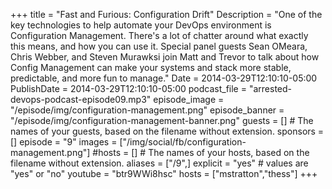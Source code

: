 +++
title = "Fast and Furious: Configuration Drift"
Description = "One of the key technologies to help automate your DevOps environment is Configuration Management. There's a lot of chatter around what exactly this means, and how you can use it. Special panel guests Sean OMeara, Chris Webber, and Steven Murawksi join Matt and Trevor to talk about how Config Management can make your systems and stack more stable, predictable, and more fun to manage."
Date = 2014-03-29T12:10:10-05:00
PublishDate = 2014-03-29T12:10:10-05:00
podcast_file = "arrested-devops-podcast-episode09.mp3"
episode_image = "/episode/img/configuration-management.png"
episode_banner = "/episode/img/configuration-management-banner.png"
guests = [] # The names of your guests, based on the filename without extension.
sponsors = []
episode = "9"
images = ["/img/social/fb/configuration-management.png"]
#hosts = [] # The names of your hosts, based on the filename without extension.
aliases = ["/9",]
explicit = "yes" # values are "yes" or "no"
youtube = "btr9WWi8hsc"
hosts = ["mstratton","thess"]
+++

